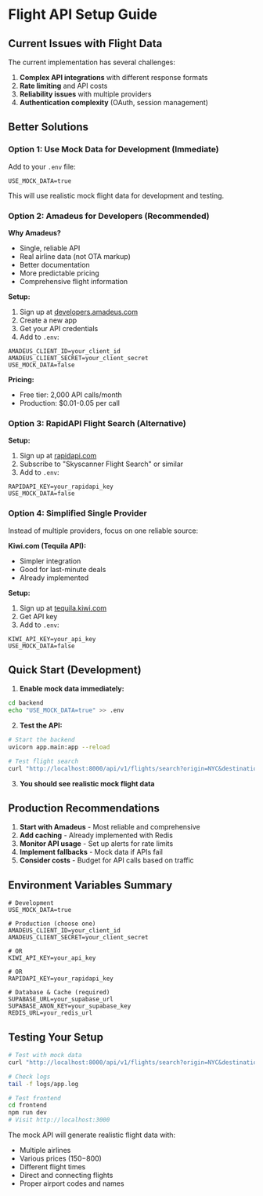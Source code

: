 # Flight API Setup Guide

## Current Issues with Flight Data

The current implementation has several challenges:
1. **Complex API integrations** with different response formats
2. **Rate limiting** and API costs
3. **Reliability issues** with multiple providers
4. **Authentication complexity** (OAuth, session management)

## Better Solutions

### Option 1: Use Mock Data for Development (Immediate)

Add to your `.env` file:
```env
USE_MOCK_DATA=true
```

This will use realistic mock flight data for development and testing.

### Option 2: Amadeus for Developers (Recommended)

**Why Amadeus?**
- Single, reliable API
- Real airline data (not OTA markup)
- Better documentation
- More predictable pricing
- Comprehensive flight information

**Setup:**
1. Sign up at [developers.amadeus.com](https://developers.amadeus.com)
2. Create a new app
3. Get your API credentials
4. Add to `.env`:
```env
AMADEUS_CLIENT_ID=your_client_id
AMADEUS_CLIENT_SECRET=your_client_secret
USE_MOCK_DATA=false
```

**Pricing:** 
- Free tier: 2,000 API calls/month
- Production: $0.01-0.05 per call

### Option 3: RapidAPI Flight Search (Alternative)

**Setup:**
1. Sign up at [rapidapi.com](https://rapidapi.com)
2. Subscribe to "Skyscanner Flight Search" or similar
3. Add to `.env`:
```env
RAPIDAPI_KEY=your_rapidapi_key
USE_MOCK_DATA=false
```

### Option 4: Simplified Single Provider

Instead of multiple providers, focus on one reliable source:

**Kiwi.com (Tequila API):**
- Simpler integration
- Good for last-minute deals
- Already implemented

**Setup:**
1. Sign up at [tequila.kiwi.com](https://tequila.kiwi.com/portal)
2. Get API key
3. Add to `.env`:
```env
KIWI_API_KEY=your_api_key
USE_MOCK_DATA=false
```

## Quick Start (Development)

1. **Enable mock data immediately:**
```bash
cd backend
echo "USE_MOCK_DATA=true" >> .env
```

2. **Test the API:**
```bash
# Start the backend
uvicorn app.main:app --reload

# Test flight search
curl "http://localhost:8000/api/v1/flights/search?origin=NYC&destination=LAX&departure_date=2025-08-31&adults=1"
```

3. **You should see realistic mock flight data**

## Production Recommendations

1. **Start with Amadeus** - Most reliable and comprehensive
2. **Add caching** - Already implemented with Redis
3. **Monitor API usage** - Set up alerts for rate limits
4. **Implement fallbacks** - Mock data if APIs fail
5. **Consider costs** - Budget for API calls based on traffic

## Environment Variables Summary

```env
# Development
USE_MOCK_DATA=true

# Production (choose one)
AMADEUS_CLIENT_ID=your_client_id
AMADEUS_CLIENT_SECRET=your_client_secret

# OR
KIWI_API_KEY=your_api_key

# OR  
RAPIDAPI_KEY=your_rapidapi_key

# Database & Cache (required)
SUPABASE_URL=your_supabase_url
SUPABASE_ANON_KEY=your_supabase_key
REDIS_URL=your_redis_url
```

## Testing Your Setup

```bash
# Test with mock data
curl "http://localhost:8000/api/v1/flights/search?origin=NYC&destination=LAX&departure_date=2025-08-31&adults=1"

# Check logs
tail -f logs/app.log

# Test frontend
cd frontend
npm run dev
# Visit http://localhost:3000
```

The mock API will generate realistic flight data with:
- Multiple airlines
- Various prices ($150-$800)
- Different flight times
- Direct and connecting flights
- Proper airport codes and names
